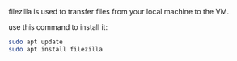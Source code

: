 filezilla is used to transfer files from your local machine to the VM. 

use this command to install it:

```bash
sudo apt update
sudo apt install filezilla
```